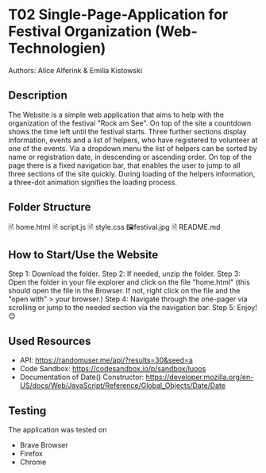 # T02 Single-Page-Application for Festival Organization (Web-Technologien)

Authors: Alice Alferink & Emilia Kistowski

## Description
The Website is a simple web application that aims to help with the organization of the festival "Rock am See".
On top of the site a countdown shows the time left until the festival starts. Three further sections display information, events and a list of helpers, who have registered to volunteer at one of the events. Via a dropdown menu the list of helpers can be sorted by name or registration date, in descending or ascending order. On top of the page there is a fixed navigation bar, that enables the user to jump to all three sections of the site quickly. During loading of the helpers information, a three-dot animation signifies the loading process.  


## Folder Structure
🗎 home.html
🗎 script.js
🗎 style.css
🖼️festival.jpg
🗎 README.md


## How to Start/Use the Website
Step 1: Download the folder.
Step 2: If needed, unzip the folder.
Step 3: Open the folder in your file explorer and click on the file "home.html" (this should open the file in the Browser. If not, right click on the file and the "open with" > your browser.)
Step 4: Navigate through the one-pager via scrolling or jump to the needed section via the navigation bar. 
Step 5: Enjoy! 😊


## Used Resources
- API: https://randomuser.me/api/?results=30&seed=a
- Code Sandbox: https://codesandbox.io/p/sandbox/luoos 
- Documentation of Date() Constructor: https://developer.mozilla.org/en-US/docs/Web/JavaScript/Reference/Global_Objects/Date/Date


## Testing
The application was tested on
- Brave Browser
- Firefox
- Chrome